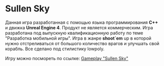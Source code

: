 # Sullen Sky

Данная игра разработанная с помощью языка программирования **С++** и движка **Unreal Engine 4**.
Продукт не является коммерческим. Игра разработана под выпускную квалификационную работу по теме "Разработка мобильной игры".
Игра в жанре **shoot`em** up в которой нужно отстреливаться от большого количество врагов и улучшать свой корабль. Все сделано под стилистику lowpoly.

Игру можно посмореть по ссылке: [Gameplay "Sullen Sky"](https://www.youtube.com/watch?v=IbZa-lXo2Tk&ab_channel=FS.NISMAN)
